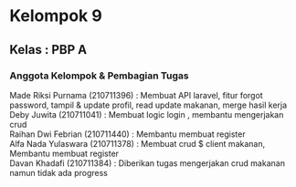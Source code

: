 # Kelompok 9
## Kelas : PBP A
### Anggota Kelompok & Pembagian Tugas

Made Riksi Purnama (210711396) : Membuat API laravel, fitur forgot password, tampil & update profil, read update makanan, merge hasil kerja\
Deby Juwita (210711041) : Membuat logic login , membantu mengerjakan crud\
Raihan Dwi Febrian (210711440) : Membantu membuat register\
Alfa Nada Yulaswara (210711378) : Membuat crud $ client makanan, Membantu membuat register\
Davan Khadafi (210711384) : Diberikan tugas mengerjakan crud makanan namun tidak ada progress

